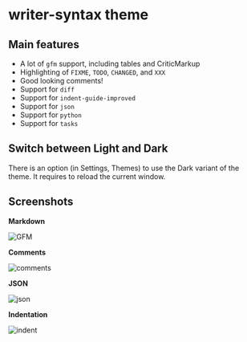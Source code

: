 # writer-syntax theme

## Main features

- A lot of `gfm` support, including tables and CriticMarkup
- Highlighting of `FIXME`, `TODO`, `CHANGED`, and `XXX`
- Good looking comments!
- Support for `diff`
- Support for `indent-guide-improved`
- Support for `json`
- Support for `python`
- Support for `tasks`

## Switch between Light and Dark

There is an option (in Settings, Themes) to use the Dark variant of the theme.
It requires to reload the current window.

## Screenshots

**Markdown**

![GFM](https://github.com/tpoisot/writer-syntax/raw/master/img/writer-gfm.png)

**Comments**

![comments](https://github.com/tpoisot/writer-syntax/raw/master/img/writer-comments.png)

**JSON**

![json](https://github.com/tpoisot/writer-syntax/raw/master/img/writer-json.png)

**Indentation**

![indent](https://github.com/tpoisot/writer-syntax/raw/master/img/writer-indent.png)
